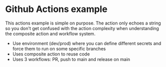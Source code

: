 # Github Actions example

This actions example is simple on purpose. The action only echoes a string so you don't get
confused with the action complexity when understanding the composite action and workflow system.

- Use environment (dev/prod) where you can define different secrets and force them to run on some specific branches
- Uses composite action to reuse code
- Uses 3 workflows: PR, push to main and release on main
